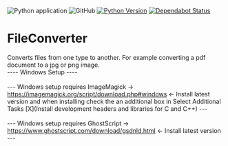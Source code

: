 ![Python application](https://github.com/PeanutTheAdmin/FileConverter/workflows/Python%20application/badge.svg) ![GitHub](https://img.shields.io/github/license/PeanutTheAdmin/FileConverter) [![Python Version](https://img.shields.io/badge/Python-3.8.6+-blue)](https://python.com) [![Dependabot Status](https://api.dependabot.com/badges/status?host=github&repo=PeanutTheAdmin/FileConverter)](https://dependabot.com)
# FileConverter
Converts files from one type to another. For example converting a pdf document to a jpg or png image.
</br>
---- Windows Setup ----
</br>
</br>
--- Windows setup requires ImageMagick -> https://imagemagick.org/script/download.php#windows <- Install latest version and when installing check the an additional box in Select Additional Tasks [X](Install development headers and libraries for C and C++) ---
</br>
</br>
--- Windows setup requires GhostScript -> https://www.ghostscript.com/download/gsdnld.html <- Install latest version ---
